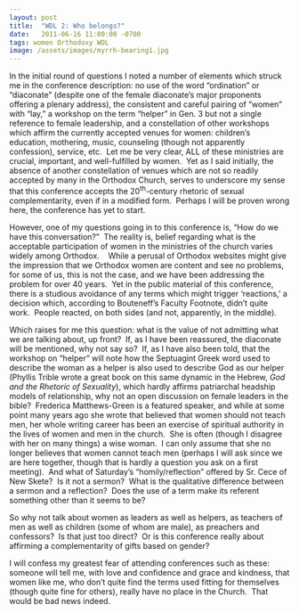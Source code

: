 ```yaml
---
layout: post
title:  "WDL 2: Who belongs?"
date:   2011-06-16 11:00:00 -0700
tags: women Orthodoxy WDL
image: /assets/images/myrrh-bearing1.jpg
---
```

<p>In the initial round of questions I noted a number of elements which struck me in the conference description: no use of the word “ordination” or “diaconate” (despite one of the female diaconate’s major proponents offering a plenary address), the consistent and careful pairing of “women” with “lay,” a workshop on the term “helper” in Gen. 3 but not a single reference to female leadership, and a constellation of other workshops which affirm the currently accepted venues for women: children’s education, mothering, music, counseling (though not apparently confession), service, etc.  Let me be very clear, ALL of these ministries are crucial, important, and well-fulfilled by women.  Yet as I said initially, the absence of another constellation of venues which are not so readily accepted by many in the Orthodox Church, serves to underscore my sense that this conference accepts the 20<span class="s1"><sup>th</sup></span>-century rhetoric of sexual complementarity, even if in a modified form.  Perhaps I will be proven wrong here, the conference has yet to start.   </p>
<p class="p1">However, one of my questions going in to this conference is, “How do we have this conversation?”  The reality is, belief regarding what is the acceptable participation of women in the ministries of the church varies widely among Orthodox.    While a perusal of Orthodox websites might give the impression that we Orthodox women are content and see no problems, for some of us, this is not the case, and we have been addressing the problem for over 40 years.  Yet in the public material of this conference, there is a studious avoidance of any terms which might trigger ‘reactions,’ a decision which, according to Bouteneff’s Faculty Footnote, didn’t quite work.  People reacted, on both sides (and not, apparently, in the middle).  </p>
<p>Which raises for me this question: what is the value of not admitting what we are talking about, up front?  If, as I have been reassured, the diaconate will be mentioned, why not say so?  If, as I have also been told, that the workshop on “helper” will note how the Septuagint Greek word used to describe the woman as a helper is also used to describe God as our helper (Phyllis Trible wrote a great book on this same dynamic in the Hebrew, <em>God and the Rhetoric of Sexuality</em>), which hardly affirms patriarchal headship models of relationship, why not an open discussion on female leaders in the bible?  Frederica Matthews-Green is a featured speaker, and while at some point many years ago she wrote that believed that women should not teach men, her whole writing career has been an exercise of spiritual authority in the lives of women and men in the church.  She is often (though I disagree with her on many things) a wise woman.  I can only assume that she no longer believes that women cannot teach men (perhaps I will ask since we are here together, though that is hardly a question you ask on a first meeting).  And what of Saturday’s “homily/reflection” offered by Sr. Cece of New Skete?  Is it not a sermon?  What is the qualitative difference between a sermon and a reflection?  Does the use of a term make its referent something other than it seems to be?</p>
<p>So why not talk about women as leaders as well as helpers, as teachers of men as well as children (some of whom are male), as preachers and confessors?  Is that just too direct?  Or is this conference really about affirming a complementarity of gifts based on gender?  </p>
<p class="p1">I will confess my greatest fear of attending conferences such as these: someone will tell me, with love and confidence and grace and kindness, that women like me, who don’t quite find the terms used fitting for themselves (though quite fine for others), really have no place in the Church.  That would be bad news indeed.</p>
